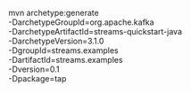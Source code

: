 

mvn archetype:generate \
-DarchetypeGroupId=org.apache.kafka \
-DarchetypeArtifactId=streams-quickstart-java \
-DarchetypeVersion=3.1.0 \
-DgroupId=streams.examples \
-DartifactId=streams.examples \
-Dversion=0.1 \
-Dpackage=tap